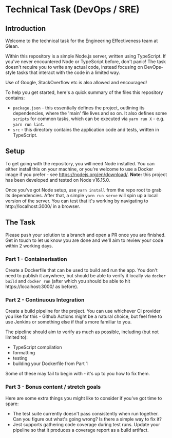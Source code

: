 # Technical Task (DevOps / SRE)

## Introduction

Welcome to the technical task for the Engineering Effectiveness team at Glean. 

Within this repository is a simple Node.js server, written using TypeScript. If you've never encountered Node or TypeScript before, don't panic! The task doesn't require you to write any actual code, instead focusing on DevOps-style tasks that interact with the code in a limited way.

Use of Google, StackOverflow etc is also allowed and encouraged!

To help you get started, here's a quick summary of the files this repository contains:

 - `package.json` - this essentially defines the project, outlining its dependencies, where the 'main' file lives and so on. It also defines some `scripts` for common tasks, which can be executed via `yarn run X` - e.g. `yarn run lint`.
 - `src` - this directory contains the application code and tests, written in TypeScript.

## Setup

To get going with the repository, you will need Node installed. You can either install this on your machine, or you're welcome to use a Docker image if you prefer - see https://nodejs.org/en/download/. **Note:** this project has been developed and tested on Node v16.15.0. 

Once you've got Node setup, use `yarn install` from the repo root to grab its dependencies. After that, a simple `yarn run serve` will spin up a local version of the server. You can test that it's working by navigating to http://localhost:3000/ in a browser.

## The Task

Please push your solution to a branch and open a PR once you are finished. Get in touch to let us know you are done and we'll aim to review your code within 2 working days.

### Part 1 - Containerisation

Create a Dockerfile that can be used to build and run the app. You don't need to publish it anywhere, but should be able to verify it locally via `docker build` and `docker run` (after which you should be able to hit https://localhost:3000/ as before).

### Part 2 - Continuous Integration

Create a build pipeline for the project. You can use whichever CI provider you like for this - Github Actions might be a natural choice, but feel free to use Jenkins or something else if that's more familiar to you. 

The pipeline should aim to verify as much as possible, including (but not limited to): 
 - TypeScript compilation
 - formatting
 - testing
 - building your Dockerfile from Part 1

Some of these may fail to begin with - it's up to you how to fix them.

### Part 3 - Bonus content / stretch goals

Here are some extra things you might like to consider if you've got time to spare:

 - The test suite currently doesn't pass consistently when run together. Can you figure out what's going wrong? Is there a simple way to fix it?
 - Jest supports gathering code coverage during test runs. Update your pipeline so that it produces a coverage report as a build artifact.
